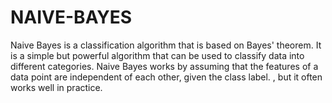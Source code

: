 # NAIVE-BAYES
Naive Bayes is a classification algorithm that is based on Bayes' theorem. It is a simple but powerful algorithm that can be used to classify data into different categories. Naive Bayes works by assuming that the features of a data point are independent of each other, given the class label. , but it often works well in practice.
